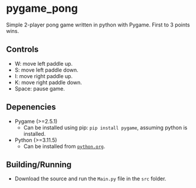 # pygame_pong
Simple 2-player pong game written in python with Pygame.
First to 3 points wins.

## Controls
* W: move left paddle up.
* S: move left paddle down.
* I: move right paddle up.
* K: move right paddle down.
* Space: pause game.

## Depenencies
* Pygame (>=2.5.1)
  * Can be installed using pip: `pip install pygame`, assuming python is installed.
* Python (>=3.11.5)
  * Can be installed from [`python.org`](https://www.python.org/download).

## Building/Running
* Download the source and run the `Main.py` file in the `src` folder.
